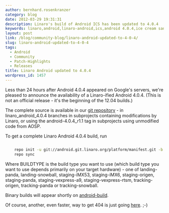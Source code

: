 ```yaml
---
author: bernhard.rosenkranzer
category: blog
date: 2012-03-29 19:31:31
description: Linaro's build of Android ICS has been updated to 4.0.4
keywords: linaro,android,linaro-android,ics,android 4.0.4,ice cream sandwich,4.0.4,update,source
layout: post
link: /blog/community-blog/linaro-android-updated-to-4-0-4/
slug: linaro-android-updated-to-4-0-4
tags:
  - Android
  - Community
  - Patch-Highlights
  - Releases
title: Linaro Android updated to 4.0.4
wordpress_id: 1457
---
```


Less than 24 hours after Android 4.0.4 appeared on Google's servers, we're pleased to announce the availability of a Linaro-ified Android 4.0.4. (This is not an official release - it's the beginning of the 12.04 builds.)

The complete source is available in our [git repository](http://android.git.linaro.org/gitweb) - in linaro_android_4.0.4 branches in subprojects containing modifications by Linaro, or using the android-4.0.4_r1.1 tag in subprojects using unmodified code from AOSP.

To get a complete Linaro Android 4.0.4 build, run

```bash

    repo init -u git://android.git.linaro.org/platform/manifest.git -b linaro_android_4.0.4 -m BUILDTYPE.xml
    repo sync

```

Where BUILDTYPE is the build type you want to use (which build type you want to use depends primarily on your target hardware) - one of landing-panda, landing-snowball, staging-iMX53, staging-iMX6, staging-origen, staging-panda, staging-vexpress-a9, staging-vexpress-rtsm, tracking-origen, tracking-panda or tracking-snowball.

Binary builds will appear shortly on [android-build](https://releases.linaro.org/).

Of course, another, even faster, way to get 404 is just going [here](https://releases.linaro.org/). ;-)
